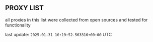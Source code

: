## PROXY LIST

all proxies in this list were collected from open sources and tested for functionality

last update: `2025-01-31 10:19:52.563316+00:00` UTC